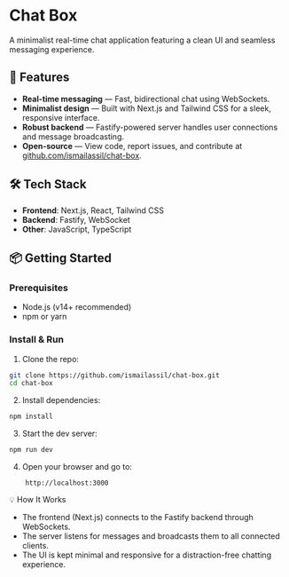 # Chat Box

A minimalist real-time chat application featuring a clean UI and seamless messaging experience.

## 🚀 Features
- **Real-time messaging** — Fast, bidirectional chat using WebSockets.
- **Minimalist design** — Built with Next.js and Tailwind CSS for a sleek, responsive interface.
- **Robust backend** — Fastify-powered server handles user connections and message broadcasting.
- **Open-source** — View code, report issues, and contribute at [github.com/ismailassil/chat-box](https://github.com/ismailassil/chat-box).

## 🛠️ Tech Stack
- **Frontend**: Next.js, React, Tailwind CSS  
- **Backend**: Fastify, WebSocket  
- **Other**: JavaScript, TypeScript

## 📦 Getting Started

### Prerequisites
- Node.js (v14+ recommended)
- npm or yarn

### Install & Run
1. Clone the repo:
```bash
git clone https://github.com/ismailassil/chat-box.git
cd chat-box
```

2. Install dependencies:

```bash
npm install
```

3. Start the dev server:

```bash
npm run dev
```

4. Open your browser and go to:

```
    http://localhost:3000
```

💡 How It Works

- The frontend (Next.js) connects to the Fastify backend through WebSockets.
- The server listens for messages and broadcasts them to all connected clients.
- The UI is kept minimal and responsive for a distraction-free chatting experience.
